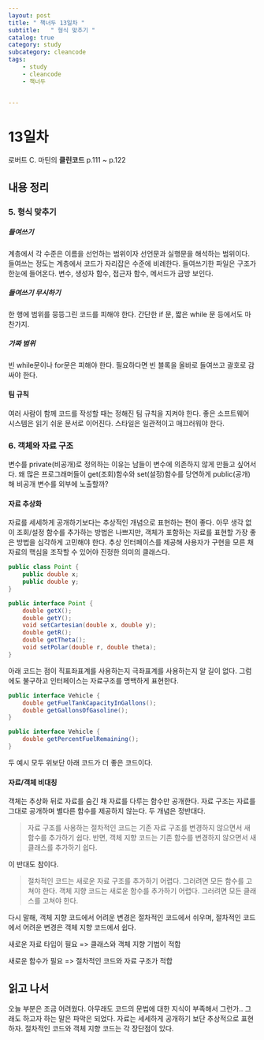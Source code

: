 ```yaml
---
layout: post
title: " 책너두 13일차 "
subtitle:   " 형식 맞추기 "
catalog: true
category: study
subcategory: cleancode
tags:
    - study
    - cleancode
    - 책너두


---
```


# 13일차

로버트 C. 마틴의 **클린코드** p.111 ~ p.122



## 내용 정리

### 5. 형식 맞추기

##### 들여쓰기

계층에서 각 수준은 이름을 선언하는 범위이자 선언문과 실행문을 해석하는 범위이다. 들여쓰는 정도는 계층에서 코드가 자리잡은 수준에 비례한다. 들여쓰기한 파일은 구조가 한눈에 들어온다. 변수, 생성자 함수, 접근자 함수, 메서드가 금방 보인다.

##### 들여쓰기 무시하기

한 행에 범위를 뭉뜽그린 코드를 피해야 한다. 간단한 if 문, 짧은 while 문 등에서도 마찬가지.

##### 가짜 범위

빈 while문이나 for문은 피해야 한다. 필요하다면 빈 블록을 올바로 들여쓰고 괄호로 감싸야 한다.

#### 팀 규칙

여러 사람이 함께 코드를 작성할 때는 정해진 팀 규칙을 지켜야 한다. 좋은 소프트웨어 시스템은 읽기 쉬운 문서로 이어진다. 스타일은 일관적이고 매끄러워야 한다.



### 6. 객체와 자료 구조

변수를 private(비공개)로 정의하는 이유는 남들이 변수에 의존하지 않게 만들고 싶어서다. 왜 많은 프로그래머들이 get(조회)함수와 set(설정)함수를 당연하게 public(공개)해 비공개 변수를 외부에 노출할까?

#### 자료 추상화

자료를 세세하게 공개하기보다는 추상적인 개념으로 표현하는 편이 좋다. 아무 생각 없이 조회/설정 함수를 추가하는 방법은 나쁘지만, 객체가 포함하는 자료를 표현할 가장 좋은 방법을 심각하게 고민해야 한다. 추상 인터페이스를 제공해 사용자가 구현을 모른 채 자료의 핵심을 조작할 수 있어야 진정한 의미의 클래스다.

```java
public class Point {
    public double x;
    public double y;
}
```

```java
public interface Point {
    double getX();
    double getY();
    void setCartesian(double x, double y);
    double getR();
    double getTheta();
    void setPolar(double r, double theta);
}
```

아래 코드는 점이 직표좌표계를 사용하는지 극좌표계를 사용하는지 알 길이 없다. 그럼에도 불구하고 인터페이스는 자료구조를 명백하게 표현한다.

```java
public interface Vehicle {
    double getFuelTankCapacityInGallons();
    double getGallonsOfGasoline();
}
```

```java
public interface Vehicle {
    double getPercentFuelRemaining();
}
```



두 예시 모두 위보단 아래 코드가 더 좋은 코드이다.



#### 자료/객체 비대칭

객체는 추상화 뒤로 자료를 숨긴 채 자료를 다루는 함수만 공개한다. 자료 구조는 자료를 그대로 공개하며 별다른 함수를 제공하지 않는다. 두 개념은 정반대다.

> 자료 구조를 사용하는 절차적인 코드는 기존 자료 구조를 변경하지 않으면서 새 함수를 추가하기 쉽다. 반면, 객체 지향 코드는 기존 함수를 변경하지 않으면서 새 클래스를 추가하기 쉽다.

이 반대도 참이다.

> 절차적인 코드는 새로운 자료 구조를 추가하기 어렵다. 그러려면 모든 함수를 고쳐야 한다. 객체 지향 코드는 새로운 함수를 추가하기 어렵다. 그러려면 모든 클래스를 고쳐야 한다.

다시 말해, 객체 지향 코드에서 어려운 변경은 절차적인 코드에서 쉬우며, 절차적인 코드에서 어려운 변경은 객체 지향 코드에서 쉽다.

새로운 자료 타입이 필요 => 클래스와 객체 지향 기법이 적합

새로운 함수가 필요 => 절차적인 코드와 자료 구조가 적합



## 읽고 나서

오늘 부분은 조금 어려웠다. 아무래도 코드의 문법에 대한 지식이 부족해서 그런가.. 그래도 하고자 하는 말은 파악은 되었다. 자료는 세세하게 공개하기 보단 추상적으로 표현하자. 절차적인 코드와 객체 지향 코드는 각 장단점이 있다.